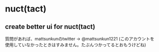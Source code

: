 # nuct(tact)
## create better ui for nuct(tact)

質問があれば、mattsunkunのtwitter -> @mattsunkun1221 (このアカウントを使用していなかったときはすみません。たぶんつかってるとおもうけどね)
